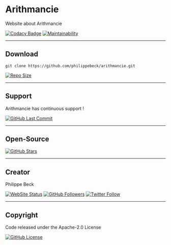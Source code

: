# Arithmancie

Website about Arithmancie

[![Codacy Badge](https://app.codacy.com/project/badge/Grade/337b9cf5343d49819d49b0487a17736a)](https://www.codacy.com/gh/philippebeck/arithmancie/dashboard?utm_source=github.com&amp;utm_medium=referral&amp;utm_content=philippebeck/arithmancie&amp;utm_campaign=Badge_Grade)
[![Maintainability](https://api.codeclimate.com/v1/badges/980d7c7a9629f47abcf7/maintainability)](https://codeclimate.com/github/philippebeck/arithmancie/maintainability)

---

## Download

`git clone https://github.com/philippebeck/arithmancie.git`  
  
[![Repo Size](https://img.shields.io/github/repo-size/philippebeck/arithmancie.svg?label=Repo+Size)](https://github.com/philippebeck/arithmancie/tree/master)

---

## Support

Arithmancie has continuous support !

[![GitHub Last Commit](https://img.shields.io/github/last-commit/philippebeck/arithmancie.svg?label=Last+Commit)](https://github.com/philippebeck/arithmancie/commits/master)

---

## Open-Source

[![GitHub Stars](https://img.shields.io/github/stars/philippebeck/arithmancie.svg?label=GitHub+:+Arithmancie+|+Stars)](https://github.com/philippebeck/arithmancie)

---

## Creator

Philippe Beck

[![WebSite Status](https://img.shields.io/website-up-down-green-red/https/philippebeck.net.svg?label=https://philippebeck.net)](https://philippebeck.net)
[![GitHub Followers](https://img.shields.io/github/followers/philippebeck.svg?label=GitHub+:+philippebeck+|+Followers)](https://github.com/philippebeck)
[![Twitter Follow](https://badgen.net/twitter/follow/ph_beck)](https://twitter.com/ph_beck)

---

## Copyright

Code released under the Apache-2.0 License

[![GitHub License](https://img.shields.io/github/license/philippebeck/arithmancie.svg?label=License)](https://github.com/philippebeck/arithmancie/blob/master/LICENSE)
